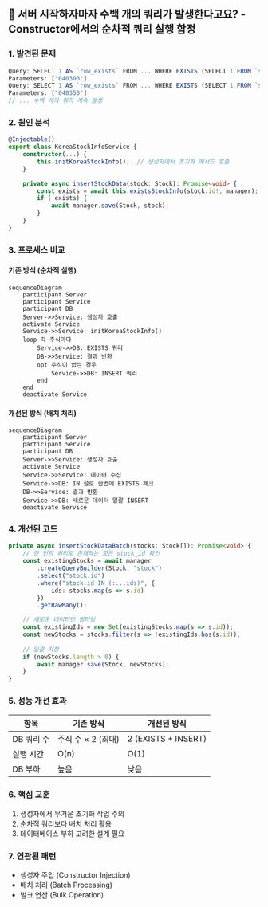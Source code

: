 ## 🚨 서버 시작하자마자 수백 개의 쿼리가 발생한다고요? - Constructor에서의 순차적 쿼리 실행 함정

### 1. 발견된 문제
```typescript
Query: SELECT 1 AS `row_exists` FROM ... WHERE EXISTS (SELECT 1 FROM `stock` WHERE stock_id = ?) 
Parameters: ["040300"]
Query: SELECT 1 AS `row_exists` FROM ... WHERE EXISTS (SELECT 1 FROM `stock` WHERE stock_id = ?) 
Parameters: ["040350"]
// ... 수백 개의 쿼리 계속 발생
```

### 2. 원인 분석
```typescript
@Injectable()
export class KoreaStockInfoService {
    constructor(...) {
        this.initKoreaStockInfo();  // 생성자에서 초기화 메서드 호출
    }

    private async insertStockData(stock: Stock): Promise<void> {
        const exists = await this.existsStockInfo(stock.id!, manager);  // 각각의 주식마다 EXISTS 체크
        if (!exists) {
            await manager.save(Stock, stock);
        }
    }
}
```

### 3. 프로세스 비교

#### 기존 방식 (순차적 실행)
```mermaid
sequenceDiagram
    participant Server
    participant Service
    participant DB
    Server->>Service: 생성자 호출
    activate Service
    Service->>Service: initKoreaStockInfo()
    loop 각 주식마다
        Service->>DB: EXISTS 쿼리
        DB->>Service: 결과 반환
        opt 주식이 없는 경우
            Service->>DB: INSERT 쿼리
        end
    end
    deactivate Service
```

#### 개선된 방식 (배치 처리)
```mermaid
sequenceDiagram
    participant Server
    participant Service
    participant DB
    Server->>Service: 생성자 호출
    activate Service
    Service->>Service: 데이터 수집
    Service->>DB: IN 절로 한번에 EXISTS 체크
    DB->>Service: 결과 반환
    Service->>DB: 새로운 데이터 일괄 INSERT
    deactivate Service
```

### 4. 개선된 코드
```typescript
private async insertStockDataBatch(stocks: Stock[]): Promise<void> {
    // 한 번의 쿼리로 존재하는 모든 stock_id 확인
    const existingStocks = await manager
        .createQueryBuilder(Stock, "stock")
        .select("stock.id")
        .where("stock.id IN (:...ids)", { 
            ids: stocks.map(s => s.id) 
        })
        .getRawMany();

    // 새로운 데이터만 필터링
    const existingIds = new Set(existingStocks.map(s => s.id));
    const newStocks = stocks.filter(s => !existingIds.has(s.id));
    
    // 일괄 저장
    if (newStocks.length > 0) {
        await manager.save(Stock, newStocks);
    }
}
```

### 5. 성능 개선 효과
| 항목 | 기존 방식 | 개선된 방식 |
|------|-----------|------------|
| DB 쿼리 수 | 주식 수 × 2 (최대) | 2 (EXISTS + INSERT) |
| 실행 시간 | O(n) | O(1) |
| DB 부하 | 높음 | 낮음 |

### 6. 핵심 교훈
1. 생성자에서 무거운 초기화 작업 주의
2. 순차적 쿼리보다 배치 처리 활용
3. 데이터베이스 부하 고려한 설계 필요

### 7. 연관된 패턴
- 생성자 주입 (Constructor Injection)
- 배치 처리 (Batch Processing)
- 벌크 연산 (Bulk Operation)
